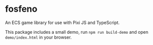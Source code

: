 # fosfeno
An ECS game library for use with Pixi JS and TypeScript.

This package includes a small demo, run `npm run build-demo` and open `demo/index.html` in your browser.
